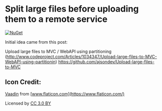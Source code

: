 # Split large files before uploading them to a remote service

[![NuGet](https://img.shields.io/nuget/vpre/FragmentedFileUpload.svg)](https://www.nuget.org/packages/FragmentedFileUpload/1.0.0-beta4)

Initial idea came from this post:

Upload large files to MVC / WebAPI using partitioning (http://www.codeproject.com/Articles/1034347/Upload-large-files-to-MVC-WebAPI-using-partitionin)
https://github.com/ajsondev/Upload-large-files-to-MVC


## Icon Credit:

[Vaadin](https://www.flaticon.com/authors/vaadin) from [www.flaticon.com](https://www.flaticon.com/) 

Licensed by [CC 3.0 BY](http://creativecommons.org/licenses/by/3.0/)
